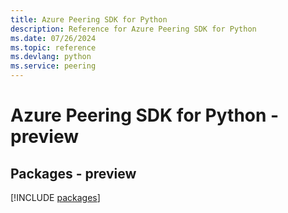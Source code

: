```yaml
---
title: Azure Peering SDK for Python
description: Reference for Azure Peering SDK for Python
ms.date: 07/26/2024
ms.topic: reference
ms.devlang: python
ms.service: peering
---
```

# Azure Peering SDK for Python - preview
## Packages - preview
[!INCLUDE [packages](peering-index.md)]